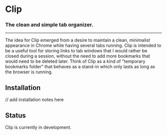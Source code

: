 # Clip

### The clean and simple tab organizer.

---

The idea for Clip emerged from a desire to maintain a clean, minimalist appearance in Chrome while having several tabs running. Clip is intended to be a useful tool for storing links to tab windows that I would rather be closed during a session, without the need to add more bookmarks that would need to be deleted later. Think of Clip as a kind of "temporary bookmarks folder" that behaves as a stand-in which only lasts as long as the browser is running.

## Installation

// add installation notes here

## Status

Clip is currently in development.

